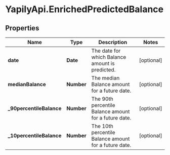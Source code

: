 # YapilyApi.EnrichedPredictedBalance

## Properties

Name | Type | Description | Notes
------------ | ------------- | ------------- | -------------
**date** | **Date** | The date for which Balance amount is predicted. | [optional] 
**medianBalance** | **Number** | The median Balance amount for a future date. | [optional] 
**_90percentileBalance** | **Number** | The 90th percentile Balance amount for a future date. | [optional] 
**_10percentileBalance** | **Number** | The 10th percentile Balance amount for a future date. | [optional] 


